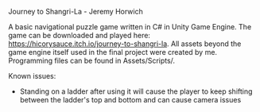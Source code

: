 Journey to Shangri-La - Jeremy Horwich  

A basic navigational puzzle game written in C# in Unity Game Engine. The game can be downloaded and played here: https://hicorysauce.itch.io/journey-to-shangri-la.
All assets beyond the game engine itself used in the final project were created by me. Programming files can be found in Assets/Scripts/.

Known issues:
- Standing on a ladder after using it will cause the player to keep shifting between the ladder's top and bottom and can cause camera issues
